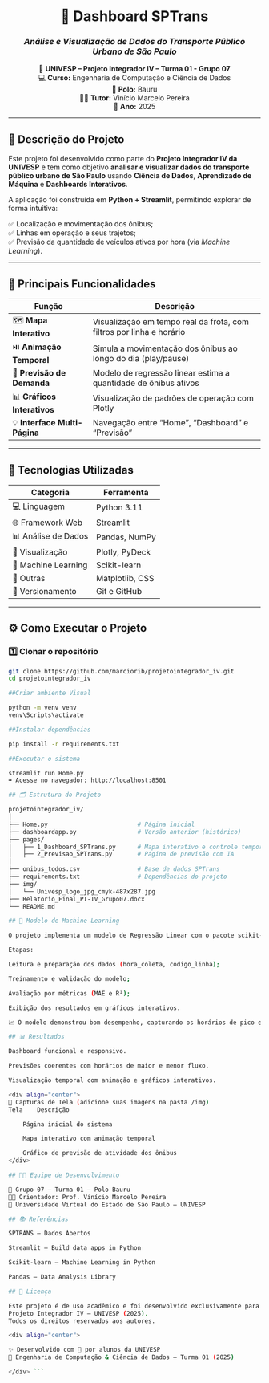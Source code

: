 <div align="center">

# 🚌 **Dashboard SPTrans**  
### _Análise e Visualização de Dados do Transporte Público Urbano de São Paulo_  

📍 **UNIVESP – Projeto Integrador IV – Turma 01 - Grupo 07**  
💻 **Curso:** Engenharia de Computação e Ciência de Dados  
🏫 **Polo:** Bauru  
👨‍🏫 **Tutor:** Vinício Marcelo Pereira  
📅 **Ano:** 2025  

---

</div>

## 🧩 **Descrição do Projeto**

Este projeto foi desenvolvido como parte do **Projeto Integrador IV da UNIVESP** e tem como objetivo **analisar e visualizar dados do transporte público urbano de São Paulo** usando **Ciência de Dados**, **Aprendizado de Máquina** e **Dashboards Interativos**.

A aplicação foi construída em **Python + Streamlit**, permitindo explorar de forma intuitiva:

✅ Localização e movimentação dos ônibus;  
✅ Linhas em operação e seus trajetos;  
✅ Previsão da quantidade de veículos ativos por hora (via *Machine Learning*).

---

## 🚀 **Principais Funcionalidades**

| Função | Descrição |
|--------|------------|
| 🗺️ **Mapa Interativo** | Visualização em tempo real da frota, com filtros por linha e horário |
| ⏯️ **Animação Temporal** | Simula a movimentação dos ônibus ao longo do dia (play/pause) |
| 🤖 **Previsão de Demanda** | Modelo de regressão linear estima a quantidade de ônibus ativos |
| 📊 **Gráficos Interativos** | Visualização de padrões de operação com Plotly |
| 💡 **Interface Multi-Página** | Navegação entre “Home”, “Dashboard” e “Previsão” |

---

## 🧠 **Tecnologias Utilizadas**

| Categoria | Ferramenta |
|------------|------------|
| 💻 Linguagem | Python 3.11 |
| 🌐 Framework Web | Streamlit |
| 📊 Análise de Dados | Pandas, NumPy |
| 🎨 Visualização | Plotly, PyDeck |
| 🤖 Machine Learning | Scikit-learn |
| 🧰 Outras | Matplotlib, CSS |
| 🔄 Versionamento | Git e GitHub |

---

## ⚙️ **Como Executar o Projeto**

### 1️⃣ Clonar o repositório
```bash
git clone https://github.com/marciorib/projetointegrador_iv.git
cd projetointegrador_iv

##Criar ambiente Visual

python -m venv venv
venv\Scripts\activate

##Instalar dependências

pip install -r requirements.txt

##Executar o sistema

streamlit run Home.py
➡️ Acesse no navegador: http://localhost:8501

## 🗂️ Estrutura do Projeto

projetointegrador_iv/
│
├── Home.py                         # Página inicial
├── dashboardapp.py                 # Versão anterior (histórico)
├── pages/
│   ├── 1_Dashboard_SPTrans.py      # Mapa interativo e controle temporal
│   ├── 2_Previsao_SPTrans.py       # Página de previsão com IA
│
├── onibus_todos.csv                # Base de dados SPTrans
├── requirements.txt                # Dependências do projeto
├── img/
│   └── Univesp_logo_jpg_cmyk-487x287.jpg
├── Relatorio_Final_PI-IV_Grupo07.docx
└── README.md

## 🤖 Modelo de Machine Learning

O projeto implementa um modelo de Regressão Linear com o pacote scikit-learn para prever o número de ônibus ativos por hora.

Etapas:

Leitura e preparação dos dados (hora_coleta, codigo_linha);

Treinamento e validação do modelo;

Avaliação por métricas (MAE e R²);

Exibição dos resultados em gráficos interativos.

📈 O modelo demonstrou bom desempenho, capturando os horários de pico e reduzida atividade da frota.

## 📊 Resultados

Dashboard funcional e responsivo.

Previsões coerentes com horários de maior e menor fluxo.

Visualização temporal com animação e gráficos interativos.

<div align="center">
📸 Capturas de Tela (adicione suas imagens na pasta /img)
Tela	Descrição

	Página inicial do sistema

	Mapa interativo com animação temporal

	Gráfico de previsão de atividade dos ônibus
</div>

## 👨‍💻 Equipe de Desenvolvimento

👥 Grupo 07 – Turma 01 – Polo Bauru
👨‍🏫 Orientador: Prof. Vinício Marcelo Pereira
🏫 Universidade Virtual do Estado de São Paulo – UNIVESP

## 📚 Referências

SPTRANS – Dados Abertos

Streamlit – Build data apps in Python

Scikit-learn – Machine Learning in Python

Pandas – Data Analysis Library

## 🪪 Licença

Este projeto é de uso acadêmico e foi desenvolvido exclusivamente para fins educacionais no contexto do
Projeto Integrador IV – UNIVESP (2025).
Todos os direitos reservados aos autores.

<div align="center">

✨ Desenvolvido com 💙 por alunos da UNIVESP
📍 Engenharia de Computação & Ciência de Dados – Turma 01 (2025)

</div> ```